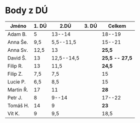 # Body z DÚ

|Jméno      | 1. DÚ | 2.DÚ | 3. DÚ | Celkem    |
|-----------|-------|------|-------|-----------|
| Adam B.   |5      |13--14|       | 18--19    |
| Anna Še.  |9,5    |5,5--11,5 |   | 15--21    |
| Anna Sv.  |12,5   |13    |       | **25,5**  |     
| David Š.  |13     |12,5--14,5 |  | **25,5 -- 27,5** |
| Filip R.  |13     |11,5  |       | **24,5**  |
| Filip Z.  |7,5    |7,5   |       | 15       |
| Lucie P.  |6,5    |8,5   |       | 15       |
| Martin Ř. |17     |11    |       | **28**   |
| Petr J.   |8      |9--14 |       | 17--22   |
| Tomáš H.  |14     |9     |       | **23**   |
| Vít K.    |9      |9,5   |       | 18,5     |
